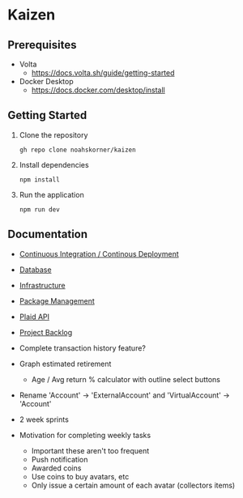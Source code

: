 # Kaizen

## Prerequisites

- Volta
  - https://docs.volta.sh/guide/getting-started
- Docker Desktop
  - https://docs.docker.com/desktop/install

## Getting Started

1. Clone the repository

   ```
   gh repo clone noahskorner/kaizen
   ```

2. Install dependencies

   ```
   npm install
   ```

3. Run the application

   ```
   npm run dev
   ```

## Documentation

- [Continuous Integration / Continous Deployment](./docs/ci-cd.md)
- [Database](./docs/database.md)
- [Infrastructure](./infrastructure/README.md)
- [Package Management](./docs/packages.md)
- [Plaid API](https://plaid.com/docs/)
- [Project Backlog](./docs/project-backlog.md)

- Complete transaction history feature?
- Graph estimated retirement
  - Age / Avg return % calculator with outline select buttons
- Rename 'Account' -> 'ExternalAccount' and 'VirtualAccount' -> 'Account'
- 2 week sprints
- Motivation for completing weekly tasks
  - Important these aren't too frequent
  - Push notification
  - Awarded coins
  - Use coins to buy avatars, etc
  - Only issue a certain amount of each avatar (collectors items)
